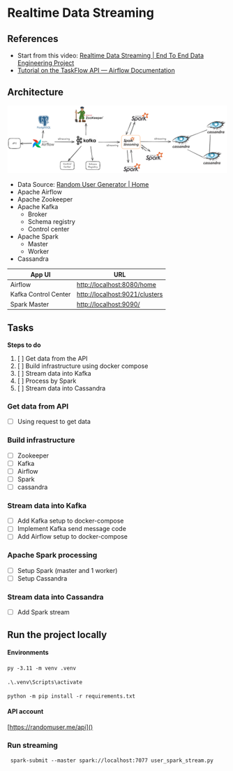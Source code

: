 # Realtime Data Streaming

## References

* Start from this video: [Realtime Data Streaming |  End To End Data Engineering Project](https://www.youtube.com/watch?v=GqAcTrqKcrY&t=3s&ab_channel=CodeWithYu)
* [Tutorial on the TaskFlow API — Airflow Documentation](https://airflow.apache.org/docs/apache-airflow/2.3.1/tutorial_taskflow_api.html)

## Architecture

![1730554725756](image/README/1730554725756.png)

* Data Source: [Random User Generator | Home](https://randomuser.me/)
* Apache Airflow
* Apache Zookeeper
* Apache Kafka
  * Broker
  * Schema registry
  * Control center
* Apache Spark
  * Master
  * Worker
* Cassandra

| App UI               | URL                                                           |
| -------------------- | ------------------------------------------------------------- |
| Airflow              | [http://localhost:8080/home](http://localhost:8080/home)         |
| Kafka Control Center | [http://localhost:9021/clusters](http://localhost:9021/clusters) |
| Spark Master         | [http://localhost:9090/](http://localhost:9090/)                 |

## Tasks

**Steps to do**

1. [ ] Get data from the API
2. [ ] Build infrastructure using docker compose
3. [ ] Stream data into Kafka
4. [ ] Process by Spark
5. [ ] Stream data into Cassandra

### Get data from API

* [ ] Using request to get data

### Build infrastructure

* [ ] Zookeeper
* [ ] Kafka
* [ ] Airflow
* [ ] Spark
* [ ] cassandra

### Stream data into Kafka

* [ ] Add Kafka setup to docker-compose
* [ ] Implement Kafka send message code
* [ ] Add Airflow setup to docker-compose

### Apache Spark processing

* [ ] Setup Spark (master and 1 worker)
* [ ] Setup Cassandra

### Stream data into Cassandra

* [ ] Add Spark stream

## Run the project locally

#### Environments

```
py -3.11 -m venv .venv

.\.venv\Scripts\activate

python -m pip install -r requirements.txt
```

#### API account

[https://randomuser.me/api]()

### Run streaming

```
 spark-submit --master spark://localhost:7077 user_spark_stream.py
```
